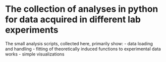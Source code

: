 # The collection of analyses in python for data acquired in different lab experiments

The small analysis scripts, collected here, primarily show:
    - data loading and handling
    - fitting of theoretically induced functions to experimental data works
    - simple visualizations